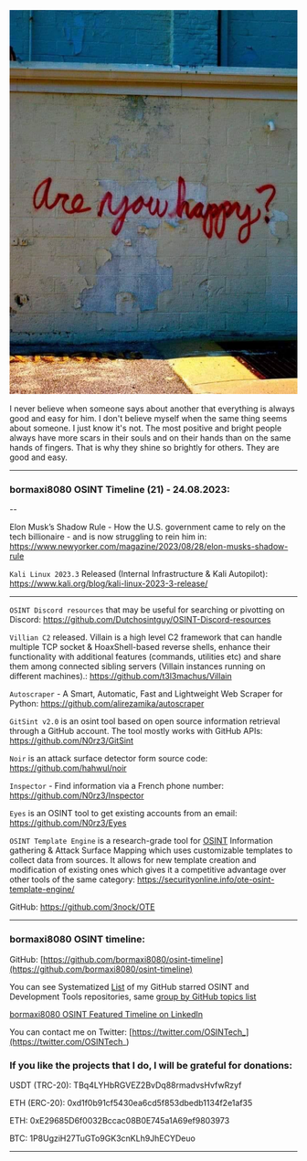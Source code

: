 ![alt text](img/21.jpg)

I never believe when someone says about another that everything is always good and easy for him. I don't believe myself when the same thing seems about someone. I just know it's not. The most positive and bright people always have more scars in their souls and on their hands than on the same hands of fingers. That is why they shine so brightly for others. They are good and easy.

----
### bormaxi8080 OSINT Timeline (21) - 24.08.2023:

--

Elon Musk’s Shadow Rule - How the U.S. government came to rely on the tech billionaire - and is now struggling to rein him in: https://www.newyorker.com/magazine/2023/08/28/elon-musks-shadow-rule

```Kali Linux 2023.3``` Released (Internal Infrastructure & Kali Autopilot): https://www.kali.org/blog/kali-linux-2023-3-release/

----

```OSINT Discord resources``` that may be useful for searching or pivotting on Discord: https://github.com/Dutchosintguy/OSINT-Discord-resources

```Villian C2``` released. Villain is a high level C2 framework that can handle multiple TCP socket & HoaxShell-based reverse shells, enhance their functionality with additional features (commands, utilities etc) and share them among connected sibling servers (Villain instances running on different machines).: https://github.com/t3l3machus/Villain

```Autoscraper``` - A Smart, Automatic, Fast and Lightweight Web Scraper for Python: https://github.com/alirezamika/autoscraper

```GitSint v2.0``` is an osint tool based on open source information retrieval through a GitHub  account. The tool mostly works with GitHub APIs: https://github.com/N0rz3/GitSint

```Noir``` is an attack surface detector form source code: https://github.com/hahwul/noir

```Inspector``` - Find information via a French phone number: https://github.com/N0rz3/Inspector

```Eyes``` is an OSINT tool to get existing accounts from an email: https://github.com/N0rz3/Eyes

```OSINT Template Engine``` is a research-grade tool for [OSINT](https://securityonline.info/phoneinfoga/) Information gathering & Attack Surface Mapping which uses customizable templates to collect data from sources. It allows for new template creation and modification of existing ones which gives it a competitive advantage over other tools of the same category: https://securityonline.info/ote-osint-template-engine/

GitHub: https://github.com/3nock/OTE

----
### bormaxi8080 OSINT timeline:

GitHub: [https://github.com/bormaxi8080/osint-timeline](https://github.com/bormaxi8080/osint-timeline)

You can see Systematized [List](https://github.com/bormaxi8080/github-starred-repos-builder/blob/main/starred_repos.md) of my GitHub starred OSINT and Development Tools repositories, same [group by GitHub topics list](https://github.com/bormaxi8080/starred)

[bormaxi8080 OSINT Featured Timeline on LinkedIn](https://www.linkedin.com/in/osintech/details/featured/)

You can contact me on Twitter: [https://twitter.com/OSINTech_](https://twitter.com/OSINTech_)
### If you like the projects that I do, I will be grateful for donations:

USDT (TRC-20): TBq4LYHbRGVEZ2BvDq88rmadvsHvfwRzyf

ETH (ERC-20): 0xd1f0b91cf5430ea6cd5f853dbedb1134f2e1af35

ETH: 0xE29685D6f0032Bccac08B0E745a1A69ef9803973

BTC: 1P8UgziH27TuGTo9GK3cnKLh9JhECYDeuo

----
